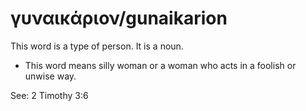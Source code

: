 # γυναικάριον/gunaikarion
This word is a type of person. It is a noun.

* This word means silly woman or a woman who acts in a foolish or unwise way.

See: 2 Timothy 3:6
